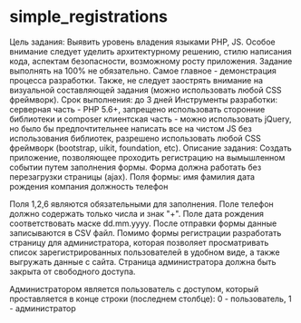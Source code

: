 # simple_registrations
Цель задания: 
Выявить уровень владения языками PHP, JS. Особое внимание следует уделить архитектурному решению, стилю написания кода, аспектам безопасности, возможному росту приложения. Задание выполнять на 100% не обязательно. Самое главное - демонстрация процесса разработки. Также, не следует заострять внимание на визуальной составляющей задания (можно использовать любой CSS фреймворк). 
Срок выполнения:
до 3 дней
Инструменты разработки: 
серверная часть - PHP 5.6+, запрещено использовать сторонние библиотеки и composer
клиентская часть - можно использовать jQuery, но было бы предпочтительнее написать все на чистом JS без использования библиотек, разрешено использовать любой CSS фреймворк (bootstrap, uikit, foundation, etc).
Описание задания: 
Создать приложение, позволяющее проходить регистрацию на вымышленном событии путем заполнения формы. Форма должна работать без перезагрузки страницы (ajax). Поля формы: 
имя 
фамилия 
дата рождения 
компания 
должность 
телефон 

Поля 1,2,6 являются обязательными для заполнения. Поле телефон должно содержать только числа и знак "+". Поле дата рождения соответствовать маске dd.mm.yyyy. После отправки формы данные записываются в CSV файл. Помимо формы регистрации разработать страницу для администратора, которая позволяет просматривать список зарегистрированных пользователей в удобном виде, а также выгружать данные с сайта. Страница администратора должна быть закрыта от свободного доступа.


Администратором является пользователь с доступом, который проставляется в конце строки (последнем столбце):
0 - пользователь,
1 - администратор
